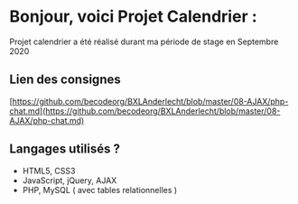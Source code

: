 # Bonjour, voici Projet Calendrier :

Projet calendrier a été réalisé durant ma période de stage en Septembre 2020


## Lien des consignes
[https://github.com/becodeorg/BXLAnderlecht/blob/master/08-AJAX/php-chat.md](https://github.com/becodeorg/BXLAnderlecht/blob/master/08-AJAX/php-chat.md)

## Langages utilisés ?

+ HTML5, CSS3
+ JavaScript, jQuery, AJAX
+ PHP, MySQL ( avec tables relationnelles )
